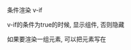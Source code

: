 条件渲染  v-if

v-if的条件为true的时候, 显示组件, 否则隐藏

如果要渲染一组元素, 可以把元素写在<template>内

v-else表示v-if的else块

v-else-if

如果设置了一样(或者都没有设置)的key值, 在渲染的时候并不会重新渲染, 如果key值不同, 则会重新渲染



v-show
注意, v-show不支持v-else, 也不能用在template上, 当然, 可以用在div上面, 说实话, div好像比template好用...

v-if于v-for一起使用的时候, v-for优先级比较高
